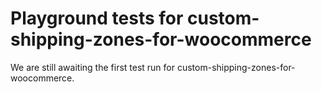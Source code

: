 # Playground tests for custom-shipping-zones-for-woocommerce
We are still awaiting the first test run for custom-shipping-zones-for-woocommerce.
